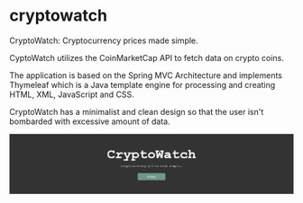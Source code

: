 # cryptowatch
CryptoWatch: Cryptocurrency prices made simple.

CyptoWatch utilizes the CoinMarketCap API to fetch data on crypto coins.

The application is based on the Spring MVC Architecture and implements
Thymeleaf which is a Java template engine for processing and creating HTML, XML, JavaScript and CSS.

CryptoWatch has a minimalist and clean design so that the user isn't bombarded with excessive amount of data.

![GitHub Logo](/header.png)
